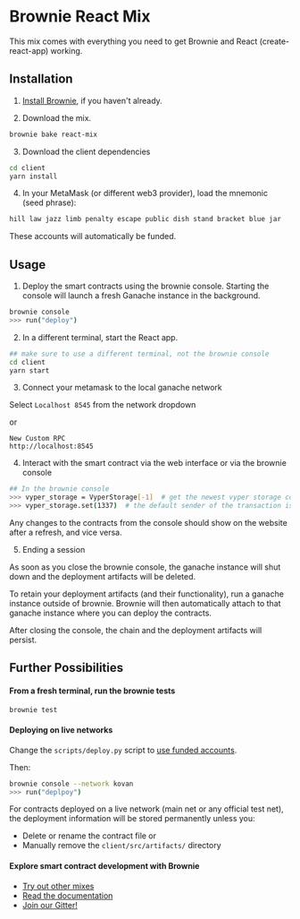 # Brownie React Mix

This mix comes with everything you need to get Brownie and React (create-react-app) working.

## Installation

1. [Install Brownie](https://eth-brownie.readthedocs.io/en/stable/install.html), if you haven't already.

2. Download the mix.

```bash
brownie bake react-mix
```

3. Download the client dependencies

```bash
cd client
yarn install
```

4. In your MetaMask (or different web3 provider), load the mnemonic (seed phrase):
```bash
hill law jazz limb penalty escape public dish stand bracket blue jar
```
These accounts will automatically be funded.

## Usage

1. Deploy the smart contracts using the brownie console. Starting the console will launch a fresh Ganache instance in the background.

```bash
brownie console
>>> run("deploy")
```

2. In a different terminal, start the React app.
```bash
## make sure to use a different terminal, not the brownie console
cd client
yarn start
```
3. Connect your metamask to the local ganache network

Select `Localhost 8545` from the network dropdown

or

```
New Custom RPC
http://localhost:8545 
```


4. Interact with the smart contract via the web interface or via the brownie console
```bash
## In the brownie console
>>> vyper_storage = VyperStorage[-1]  # get the newest vyper storage contract
>>> vyper_storage.set(1337)  # the default sender of the transaction is the contract creator
```
Any changes to the contracts from the console should show on the website after a refresh, and vice versa.

5. Ending a session

As soon as you close the brownie console, the ganache instance will shut down and the deployment artifacts will be deleted.

To retain your deployment artifacts (and their functionality), run a ganache instance outside of brownie. Brownie will then automatically attach to that ganache instance where you can deploy the contracts.

After closing the console, the chain and the deployment artifacts will persist.

## Further Possibilities
#### From a fresh terminal, run the brownie tests
```bash
brownie test
```

#### Deploying on live networks

Change the `scripts/deploy.py` script to [use funded accounts](https://eth-brownie.readthedocs.io/en/stable/account-management.html).

Then:
```bash
brownie console --network kovan
>>> run("deplpoy")
```

For contracts deployed on a live network (main net or any official test net), the deployment information will be stored permanently unless you:

* Delete or rename the contract file or
* Manually remove the `client/src/artifacts/` directory

#### Explore smart contract development with Brownie
 
 * [Try out other mixes](https://github.com/brownie-mix/)
 * [Read the documentation](https://eth-brownie.readthedocs.io/en/stable/)
 * [Join our Gitter!](https://gitter.im/eth-brownie/community)